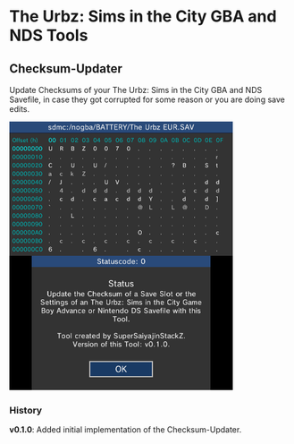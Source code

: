 # The Urbz: Sims in the City GBA and NDS Tools

## Checksum-Updater
Update Checksums of your The Urbz: Sims in the City GBA and NDS Savefile, in case they got corrupted for some reason or you are doing save edits.

![](https://github.com/SuperSaiyajinStackZ/Univ-Edit-Stuff/blob/main/Screenshots/Urbz-Checksum-Updater.png)

### History

**v0.1.0**: Added initial implementation of the Checksum-Updater.